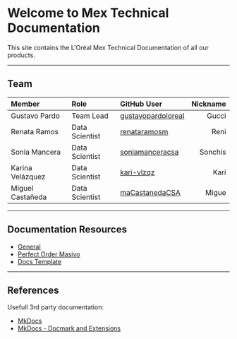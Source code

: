 # Welcome to Mex Technical Documentation

This site contains the L'Oréal Mex Technical Documentation of all our products.

---
## Team

|Member|Role|GitHub User|Nickname|
|:---|:--|:---|--:|
|Gustavo Pardo|Team Lead|[gustavopardoloreal](https://github.com/gustavopardoloreal)|Gucci|
|Renata Ramos|Data Scientist|[renataramosm](https://github.com/renataramosm)|Reni|
|Sonia Mancera|Data Scientist|[soniamanceracsa](https://github.com/soniamanceracsa)|Sonchis|
|Karina Velázquez|Data Scientist|[kari-vlzqz](https://github.com/kari-vlzqz)|Kari|
|Miguel Castañeda|Data Scientist|[maCastanedaCSA](https://github.com/maCastanedaCSA)|Migue|

---
## Documentation Resources

* [General](general/coding-standards.md)
* [Perfect Order Masivo](po-masivo/intro.md)
* [Docs Template](docs-template/intro.md)
  
---
## References

Usefull 3rd party documentation:

* [MkDocs](https://www.mkdocs.org/)
* [MkDocs - Docmark and Extensions](https://yakworks.github.io/docmark/)
